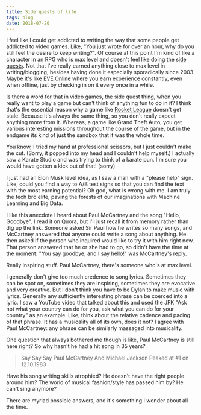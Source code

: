 ```yaml
---
title: Side quests of life
tags: blog
date: 2018-07-20
---
```


I feel like I could get addicted to writing the way that some people get addicted to video games. Like, "You just wrote for over an hour, why do you still feel the desire to keep writing?". Of course at this point I'm kind of like a character in an RPG who is max level and doesn't feel like doing the [side quests](https://tvtropes.org/pmwiki/pmwiki.php/Main/Sidequest). Not that I've really earned anything close to max level in writing/blogging, besides having done it especially sporadically since 2003. Maybe it's like [EVE Online](https://www.eveonline.com/) where you earn experience constantly, even when offline, just by checking in on it every once in a while.

Is there a word for that in video games, the side quest thing, when you really want to play a game but can't think of anything fun to do in it? I think that's the essential reason why a game like [Rocket League](https://www.rocketleague.com/) doesn't get stale. Because it's always the same thing, so you don't really expect anything more from it. Whereas, a game like Grand Theft Auto, you get various interesting missions throughout the course of the game, but in the endgame its kind of just the sandbox that it was the whole time.

You know, I tried my hand at professional scissors, but I just couldn't make the cut. (Sorry, it popped into my head and I couldn't help myself.) I actually saw a Karate Studio and was trying to think of a karate pun. I'm sure you would have gotten a kick out of that! (sorry)

I just had an Elon Musk level idea, as I saw a man with a "please help" sign. Like, could you find a way to A/B test signs so that you can find the text with the most earning potential? Oh god, what is wrong with me. I am truly the tech bro elite, paving the forests of our imaginations with Machine Learning and Big Data.

I like this anecdote I heard about Paul McCartney and the song "Hello, Goodbye". I read it on Quora, but I'll just recall it from memory rather than dig up the link. Someone asked Sir Paul how he writes so many songs, and McCartney answered that anyone could write a song about anything. He then asked if the person who inquired would like to try it with him right now. That person answered that he or she had to go, so didn't have the time at the moment. "You say goodbye, and I say hello!" was McCartney's reply.

Really inspiring stuff. Paul McCartney, there's someone who's at max level.

I generally don't give too much credence to song lyrics. Sometimes they can be spot on, sometimes they are inspiring, sometimes they are evocative and very creative. But I don't think you have to be Dylan to make music with lyrics. Generally any sufficiently interesting phrase can be coerced into a lyric. I saw a YouTube video that talked about this and used the JFK "Ask not what your country can do for you, ask what you can do for your country" as an example. Like, think about the relative cadence and pacing of that phrase. It has a musicality all of its own, does it not? I agree with Paul McCartney: any phrase can be similarly massaged into musicality.

One question that always bothered me though is like, Paul McCartney is still here right? So why hasn't he had a hit song in 35 years?

> Say Say Say
> Paul McCartney And Michael Jackson
> Peaked at #1 on 12.10.1983

Have his song writing skills atrophied? He doesn't have the right people around him? The world of musical fashion/style has passed him by? He can't sing anymore?

There are myriad possible answers, and it's something I wonder about all the time.
